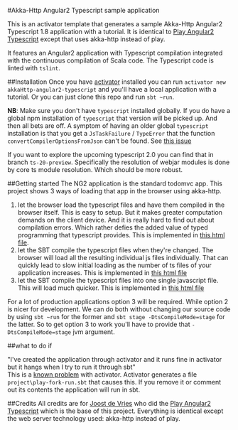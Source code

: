 #Akka-Http Angular2 Typescript sample application 

This is an activator template that generates a sample Akka-Http Angular2 Typescript 1.8 application with a tutorial. It is identical to [Play Angular2 Typescript](https://github.com/readren/akkaHttp-angular2-typescript) except that uses akka-http instead of play.

It features an Angular2 application with Typescript compilation integrated with the continuous compilation of Scala code. The Typescript code is linted with `tslint`.

##Installation
Once you have [activator](https://www.typesafe.com/community/core-tools/activator-and-sbt) installed you can run `activator new akkaHttp-angular2-typescript` and you'll have a local application with a tutorial. Or you can just clone this repo and run `sbt ~run`.

**NB**: Make sure you don't have `typescript` installed globally. If you do have a global npm installation of `typescript` that version will be picked up. And then all bets are off.
A symptom of having an older global `typescript` installation is that you get a `JsTaskFailure` / `TypeError` that the function `convertCompilerOptionsFromJson` can't be found. See [this issue](https://github.com/readren/akkaHttp-angular2-typescript/issues/1)

If you want to explore the upcoming typescript 2.0 you can find that in branch `ts-20-preview`. Specifically the resolution of webjar modules is done by core ts module resolution. Which should be more robust.

##Getting started
The NG2 application is the standard todomvc app. 
This project shows 3 ways of loading that app in the browser using akka-http.  
1. let the browser load the typescript files and have them compiled in the browser itself. This is easy to setup. But it makes greater computation demands on the client device. And it is really hard to find out about compilation errors. Which rather defies the added value of typed programming that typescript provides. This is implemented in [this html file](https://github.com/readren/akkaHttp-angular2-typescript/blob/master/src/main/public/views/index.scala.html).
2. let the SBT compile the typescript files when they're changed. The browser will load all the resulting individual js files individually. That can quickly lead to slow initial loading as the number of ts files of your application increases. This is implemented in [this html file](https://github.com/readren/akkaHttp-angular2-typescript/blob/master/src/main/public/views/index1.scala.html)
3. let the SBT compile the typescript files into one single javascript file. This will load much quicker. This is implemented in [this html file](https://github.com/readren/akkaHttp-angular2-typescript/blob/master/src/main/public/views/index2.scala.html)

For a lot of production applications option 3 will be required. While option 2 is nicer for development. 
We can do both without changing our source code by using `sbt ~run` for the former and `sbt stage -DtsCompileMode=stage` for the latter. So to get option 3 to work you'll have to provide that `-DtsCompileMode=stage` jvm argument.


##what to do if

"I've created the application through activator and it runs fine in activator but it hangs when I try to run it through sbt"  
This is a [known problem](https://github.com/typesafehub/activator/issues/1036) with activator. Activator generates a file `project\play-fork-run.sbt` that causes this. If you remove it or comment out its contents the application will run in sbt.

##Credits
All credits are for [Joost de Vries](https://github.com/joost-de-vries) who did the [Play Angular2 Typescript](https://github.com/readren/akkaHttp-angular2-typescript) which is the base of this project. Everything is identical except the web server technology used: akka-http instead of play.